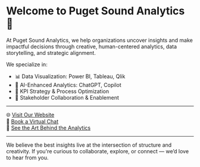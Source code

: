# Welcome to Puget Sound Analytics 👋

At Puget Sound Analytics, we help organizations uncover insights and make impactful decisions through creative, human-centered analytics, data storytelling, and strategic alignment.

We specialize in:
- 📊 Data Visualization: Power BI, Tableau, Qlik
- 🤖 AI-Enhanced Analytics: ChatGPT, Copilot
- 🧭 KPI Strategy & Process Optimization
- 🤝 Stakeholder Collaboration & Enablement

---

🌐 [Visit Our Website](https://pugetsoundanalytics.com)  
📅 [Book a Virtual Chat](https://cal.com/jennchin)  
🎨 [See the Art Behind the Analytics](https://jenniferchinartist.com)

---

We believe the best insights live at the intersection of structure and creativity. If you're curious to collaborate, explore, or connect — we’d love to hear from you.
